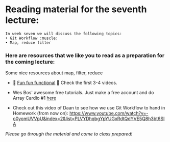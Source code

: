 # Reading material for the seventh lecture:

```
In week seven we will discuss the following topics:
• Git Workflow :muscle: 
• Map, reduce filter
```

### Here are resources that we like you to read as a preparation for the coming lecture:

Some nice resources about map, filter, reduce
- :dizzy: [Fun fun functional](https://www.youtube.com/playlist?list=PL0zVEGEvSaeEd9hlmCXrk5yUyqUag-n84) :dizzy: Check the first 3-4 videos.
- Wes Bos' awesome free tutorials. Just make a free account and do Array Cardio #1 [here](https://javascript30.com/)

- Check out this video of Daan to see how we use Git Workflow to hand in Homework (from now on): https://www.youtube.com/watch?v=-o0yomUVVpU&index=2&list=PLVYDhqbgYpYUGxRdtQdYVE5Q8h3bt6SIA

_Please go through the material and come to class prepared!_







